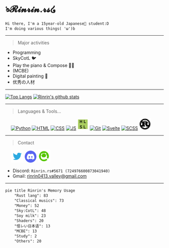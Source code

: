 <link href="./style.css" rel="stylesheet"></link>

# ঌ𝓡𝓲𝓷𝓻𝓲𝓷.𝓻𝓼໒

    Hi there, I'm a 15year-old Japanese🗾 student:D
    I'm doing various things( 'ω')b

---

> Major activities

- Programming
- SkyCotL 🐦
- Play the piano & Compose 🎹🎶
- (MCBE)
- Digital painting 🎨
- 优秀の人材

---

[![Top Langs](https://github-readme-stats.vercel.app/api/top-langs/?username=Rinrin0413&show_icons=true&theme=gruvbox&langs_count=10&layout=compact)](https://github.com/anuraghazra/github-readme-stats)
[![Rinrin's github stats](https://github-readme-stats.vercel.app/api?username=Rinrin0413&show_icons=true&theme=gruvbox)](https://github.com/anuraghazra/github-readme-stats)

---

> Languages & Tools... 

<div id="logos">
    &emsp;
    <a href="https://www.python.org" alt="Python"><img src="https://icongr.am/devicon/python-original.svg?size=33&color=currentColor" alt="Python" title="Python"></a>
    <a href="https://html.spec.whatwg.org" alt="HTML"><img src="https://icongr.am/devicon/html5-original.svg?size=32&color=currentColor" alt="HTML" title="HTML"></a>
    <a href="https://www.w3.org/TR/CSS/#css" alt="CSS"><img src="https://icongr.am/devicon/css3-original.svg?size=32&color=currentColor" alt="CSS" title="CSS"></a>
    <a href="https://www.ecma-international.org/publications-and-standards/standards/ecma-262" alt="JS"><img src="https://icongr.am/devicon/javascript-original.svg?size=32&color=currentColor" alt="JS" title="JavaScript"></a>
    <a href="https://docs.microsoft.com/en-us/windows/win32/direct3dhlsl/dx-graphics-hlsl" alt="HLSL"><img src="./static/img/hlsl.png" alt="HLSL" title="HLSL" width="36px"></a>
    <a href="https://git-scm.com/" alt="Git"><img src="https://icongr.am/devicon/git-original.svg?size=148&color=currentColor" alt="Git" title="Git" width="34.5px"></a>
    <a href="https://svelte.dev" alt="Svelte"><img src="https://svelte.jp/favicon.png" alt="Svelte" title="Svelte" width="37.5px"></a>
    <a href="https://sass-lang.com" alt="SCSS"><img src="https://sass-lang.com/assets/img/logos/logo-b6e1ef6e.svg" alt="SCSS" title="SASS, SCSS" width="43.5px"></a>
    <a href="https://www.rust-lang.org" alt="Rust"><img src="./static/img/rust.png" alt="Rust" title="Rust" width="37.5px"></a>
</div>

---

> Contact

<div id="logos">
    &emsp;
    <a href="https://twitter.com/Rinrin_2nd" alt="@Rinrin_2nd"><img src="./static/img/twitter.svg" alt="Twitter" title="Twitter: @Rinrin_2nd" width="40.1px"></a>
    <a href="https://discord.gg/7QhMDfyPHR" alt="@Rinrin_2nd"><img src="./static/img/discord.png" alt="Discord" title="Discord: Rinrin.rs#5671" width="37.3px"></a>
    <a href="https://qiita.com/Rinrin0413" alt="Rinrin0413"><img src="./static/img/qiita.png" alt="Qiita" title="Qiita: Rinrin0413" width="40.2px"></a>
</div>

- Discord: `Rinrin.rs#5671 (724976600873041940)`
- Gmail: rinrin0413.valley@gmail.com

---

```mermaid
pie title Rinrin's Memory Usage
    "Rust lang": 83
    "Classical musics": 73
    "Money": 52
    "Sky:CotL": 48
    "Soy milk": 23
    "Shaders": 20
    "怪レい日本语": 13
    "MCBE": 13
    "Study": 2
    "Others": 20
```